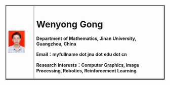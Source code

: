 <table border="2">
  <tr>
    <td width="15%">
      <img src="/gongwenyong.jpg" width="70%">      
    </td>
    <td width="70%">
      <h1>Wenyong Gong</h1>
      <p><b>Department of Mathematics, Jinan University, Guangzhou, China</b></p>
      <p><b>Email：myfullname dot jnu dot edu dot cn</b></p>
      <p><b>Research Interests：Computer Graphics, Image Processing, Robotics, Reinforcement Learning</b></p>
    </td>
  </tr>
</table>
